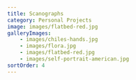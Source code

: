 ```yaml
---
title: Scanographs
category: Personal Projects
image: images/flatbed-red.jpg
galleryImages:
    - images/chiles-hands.jpg
    - images/flora.jpg
    - images/flatbed-red.jpg
    - images/self-portrait-american.jpg
sortOrder: 4
---
```

